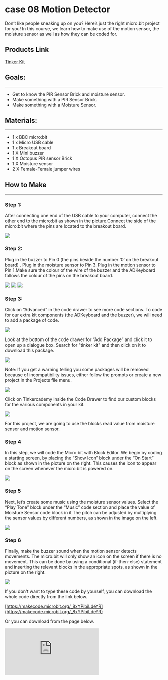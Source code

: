 ﻿# case 08 Motion Detector

Don’t like people sneaking up on you? Here’s just the right micro:bit project for you! In this course, we learn how to make use of the motion sensor, the moisture sensor as well as how they can be coded for.

## Products Link

[Tinker Kit](https://www.elecfreaks.com/micro-bit-tinker-kit.html)

## Goals:
---

- Get to know the PIR Sensor Brick and moisture sensor.
- Make something with a PIR Sensor Brick.
- Make something with a Moisture Sensor.


## Materials:
---

- 1 x BBC micro:bit
- 1 x Micro USB cable
- 1 x Breakout board
- 1 X Mini buzzer
- 1 X Octopus PIR sensor Brick
- 1 X Moisture sensor
- 2 X Female-Female jumper wires


## How to Make
---

### Step 1:

After connecting one end of the USB cable to your computer, connect the other end to the micro:bit as shown in the picture.Connect the side of the micro:bit where the pins are located to the breakout board.

![](https://wiki-media-ef.oss-cn-hongkong.aliyuncs.com/i18n/en/docusaurus-plugin-content-docs/current/microbit/getting-started/microbit-tinker-kit/images/64lAG8S.jpg)

### Step 2:

Plug in the buzzer to Pin 0 (the pins beside the number ‘0’ on the breakout board) . Plug in the moisture sensor to Pin 3. Plug in the motion sensor to Pin 1.Make sure the colour of the wire of the buzzer and the ADKeyboard follows the colour of the pins on the breakout board.

![](https://wiki-media-ef.oss-cn-hongkong.aliyuncs.com/i18n/en/docusaurus-plugin-content-docs/current/microbit/getting-started/microbit-tinker-kit/images/NuBmxhy.jpg)
![](https://wiki-media-ef.oss-cn-hongkong.aliyuncs.com/i18n/en/docusaurus-plugin-content-docs/current/microbit/getting-started/microbit-tinker-kit/images/Rj1DnJb.jpg)
![](https://wiki-media-ef.oss-cn-hongkong.aliyuncs.com/i18n/en/docusaurus-plugin-content-docs/current/microbit/getting-started/microbit-tinker-kit/images/pHfDOO8.jpg)


### Step 3:

Click on “Advanced” in the code drawer to see more code sections.
To code for our extra kit components (the ADKeyboard and the buzzer), we will need to add a package of code.

![](https://wiki-media-ef.oss-cn-hongkong.aliyuncs.com/i18n/en/docusaurus-plugin-content-docs/current/microbit/getting-started/microbit-tinker-kit/images/Lb5u8N0.jpg)

Look at the bottom of the code drawer for “Add Package” and click it to open up a dialogue box. Search for "tinker kit" and then click on it to download this package.

![](https://wiki-media-ef.oss-cn-hongkong.aliyuncs.com/i18n/en/docusaurus-plugin-content-docs/current/microbit/getting-started/microbit-tinker-kit/images/pBgBfAm.png)

Note: If you get a warning telling you some packages will be removed because of incompatibility issues, either follow the prompts or create a new project in the Projects file menu.

![](https://wiki-media-ef.oss-cn-hongkong.aliyuncs.com/i18n/en/docusaurus-plugin-content-docs/current/microbit/getting-started/microbit-tinker-kit/images/SRt0dDo.png)

Click on Tinkercademy inside the Code Drawer to find our custom blocks for the various components in your kit.

![](https://wiki-media-ef.oss-cn-hongkong.aliyuncs.com/i18n/en/docusaurus-plugin-content-docs/current/microbit/getting-started/microbit-tinker-kit/images/WC0lzLU.png)

For this project, we are going to use the blocks read value from moisture sensor and motion sensor.

### Step 4

In this step, we will code the Micro:bit with Block Editor. We begin by coding a starting screen, by placing the “Show Icon” block under the “On Start” block as shown in the picture on the right.
This causes the icon to appear on the screen whenever the micro:bit is powered on.

![](https://wiki-media-ef.oss-cn-hongkong.aliyuncs.com/i18n/en/docusaurus-plugin-content-docs/current/microbit/getting-started/microbit-tinker-kit/images/NFbqCkL.png)

### Step 5

Next, let’s create some music using the moisture sensor values.
Select the “Play Tone” block under the “Music” code section and place the value of Moisture Sensor code block in it
The pitch can be adjusted by multiplying the sensor values by different numbers, as shown in the image on the left.

![](https://wiki-media-ef.oss-cn-hongkong.aliyuncs.com/i18n/en/docusaurus-plugin-content-docs/current/microbit/getting-started/microbit-tinker-kit/images/DfFWFin.png)

### Step 6

Finally, make the buzzer sound when the motion sensor detects movements. The micro:bit will only show an icon on the screen if there is no movement.
This can be done by using a conditional (if-then-else) statement and inserting the relevant blocks in the appropriate spots, as shown in the picture on the right.

![](https://wiki-media-ef.oss-cn-hongkong.aliyuncs.com/i18n/en/docusaurus-plugin-content-docs/current/microbit/getting-started/microbit-tinker-kit/images/fbTZLgN.png)

If you don't want to type these code by yourself, you can download the whole code directly from the link below.

[https://makecode.microbit.org/_8xYPibiLdeYR](https://makecode.microbit.org/_8xYPibiLdeYR)

Or you can download from the page below.

<div
    style={{
        position: 'relative',
        paddingBottom: '60%',
        overflow: 'hidden',
    }}
>
    <iframe
        src="https://makecode.microbit.org/_8xYPibiLdeYR"
        frameborder="0"
        sandbox="allow-popups allow-forms allow-scripts allow-same-origin"
        style={{
            position: 'absolute',
            width: '100%',
            height: '100%',
        }}
    />
</div>


Now save these code into your micro:bit and have a try!
Succeed! You now have your very own Micro:bit motion detector!
